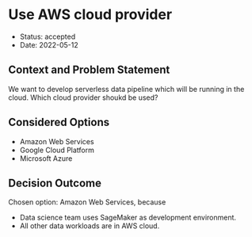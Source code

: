 # Use AWS cloud provider

* Status: accepted
* Date: 2022-05-12

## Context and Problem Statement

We want to develop serverless data pipeline which will be running in the cloud.
Which cloud provider shoukd be used?

## Considered Options

* Amazon Web Services
* Google Cloud Platform
* Microsoft Azure

## Decision Outcome

Chosen option: Amazon Web Services, because

* Data science team uses SageMaker as development environment.
* All other data workloads are in AWS cloud.
